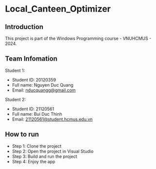 # Local_Canteen_Optimizer

## Introduction

This project is part of the Windows Programming course - VNUHCMUS - 2024.

## Team Infomation

Student 1:
- Student ID: 20120359
- Full name: Nguyen Duc Quang
- Email: nducquangg@gmail.com

Student 2:
- Student ID: 21120561
- Full name: Bui Duc Thinh
- Email: 21120561@student.hcmus.edu.vn

## How to run

- Step 1: Clone the project
- Step 2: Open the project in Visual Studio
- Step 3: Build and run the project
- Step 4: Enjoy the app
